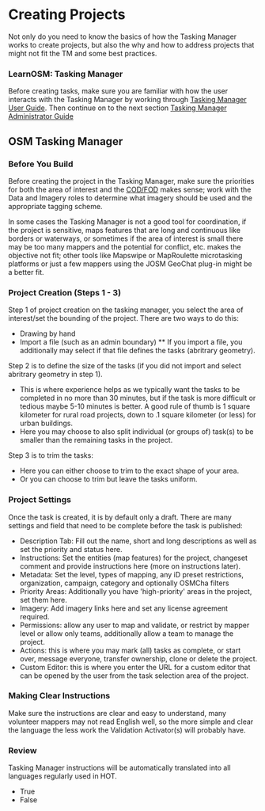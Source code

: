 # Creating Projects

Not only do you need to know the basics of how the Tasking Manager works to create projects, but also the why and how to address projects that might not fit the TM and some best practices.

### LearnOSM: Tasking Manager

Before creating tasks, make sure you are familiar with how the user interacts with the Tasking Manager by working through [Tasking Manager User Guide](https://learnosm.org/en/coordination/tm-user/). Then continue on to the next section [Tasking Manager Administrator Guide](https://learnosm.org/en/coordination/tm-admin/)

## OSM Tasking Manager

### Before You Build

Before creating the project in the Tasking Manager, make sure the priorities for both the area of interest and the [COD/FOD](http://learnosm.org/en/beginner/glossary/) makes sense; work with the Data and Imagery roles to determine what imagery should be used and the appropriate tagging scheme.

In some cases the Tasking Manager is not a good tool for coordination, if the project is sensitive, maps features that are long and continuous like borders or waterways, or sometimes if the area of interest is small there may be too many mappers and the potential for conflict, etc. makes the objective not fit; other tools like Mapswipe or MapRoulette microtasking platforms or just a few mappers using the JOSM GeoChat plug-in might be a better fit.

### Project Creation \(Steps 1 - 3\)

Step 1 of project creation on the tasking manager, you select the area of interest/set the bounding of the project. There are two ways to do this:

* Drawing by hand
* Import a file \(such as an admin boundary\)
** If you import a file, you additionally may select if that file defines the tasks (abritrary geometry).

Step 2 is to define the size of the tasks (if you did not import and select abritrary geometry in step 1).
* This is where experience helps as we typically want the tasks to be completed in no more than 30 minutes, but if the task is more difficult or tedious maybe 5-10 minutes is better. A good rule of thumb is 1 square kilometer for rural road projects, down to .1 square kilometer (or less) for urban buildings.
* Here you may choose to also split individual (or groups of) task(s) to be smaller than the remaining tasks in the project.

Step 3 is to trim the tasks:
* Here you can either choose to trim to the exact shape of your area.
* Or you can choose to trim but leave the tasks uniform.

### Project Settings

Once the task is created, it is by default only a draft. There are many settings and field that need to be complete before the task is published: 

* Description Tab: Fill out the name, short and long descriptions as well as set the priority and status here.
* Instructions: Set the entities \(map features\) for the project, changeset comment and provide instructions here \(more on instructions later\).
* Metadata: Set the level, types of mapping, any iD preset restrictions, organization, campaign, category and optionally OSMCha filters
* Priority Areas: Additionally you have 'high-priority' areas in the project, set them here.
* Imagery: Add imagery links here and set any license agreement required.
* Permissions: allow any user to map and validate, or restrict by mapper level or allow only teams, additionally allow a team to manage the project.
* Actions: this is where you may mark (all) tasks as complete, or start over, message everyone, transfer ownership, clone or delete the project.
* Custom Editor: this is where you enter the URL for a custom editor that can be opened by the user from the task selection area of the project.

### Making Clear Instructions

Make sure the instructions are clear and easy to understand, many volunteer mappers may not read English well, so the more simple and clear the language the less work the Validation Activator\(s\) will probably have.

### Review

Tasking Manager instructions will be automatically translated into all languages regularly used in HOT.

* True
* False

